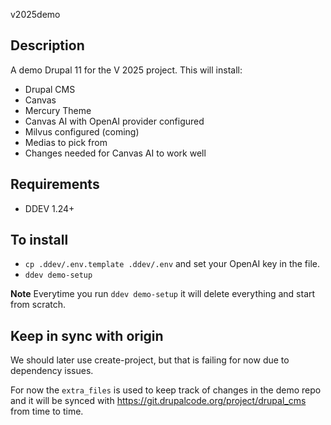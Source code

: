 v2025demo

## Description

A demo Drupal 11 for the V 2025 project. This will install:
* Drupal CMS
* Canvas
* Mercury Theme
* Canvas AI with OpenAI provider configured
* Milvus configured (coming)
* Medias to pick from
* Changes needed for Canvas AI to work well

## Requirements
* DDEV 1.24+

## To install
* `cp .ddev/.env.template .ddev/.env` and set your OpenAI key in the file.
* `ddev demo-setup`

**Note** Everytime you run `ddev demo-setup` it will delete everything and start from scratch.

## Keep in sync with origin
We should later use create-project, but that is failing for now due to dependency issues.

For now the `extra_files` is used to keep track of changes in the demo repo and it will be synced with https://git.drupalcode.org/project/drupal_cms from time to time.
